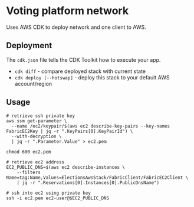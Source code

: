 # Voting platform network

Uses AWS CDK to deploy network and one client to AWS.

[//]: # (TODO: add diagram)

## Deployment

The `cdk.json` file tells the CDK Toolkit how to execute your app.

 * `cdk diff` - compare deployed stack with current state 
 * `cdk deploy [--hotswap]` - deploy this stack to your default AWS account/region

## Usage

```shell
# retrieve ssh private key
aws ssm get-parameter \
  --name /ec2/keypair/$(aws ec2 describe-key-pairs --key-names FabricEC2Key | jq -r ".KeyPairs[0].KeyPairId") \
  --with-decryption \
  | jq -r ".Parameter.Value" > ec2.pem

chmod 600 ec2.pem

# retrieve ec2 address
EC2_PUBLIC_DNS=$(aws ec2 describe-instances \
    --filters Name=tag:Name,Values=ElectionsAwsStack/FabricClient/FabricEC2Client \
    | jq -r ".Reservations[0].Instances[0].PublicDnsName")

# ssh into ec2 using private key
ssh -i ec2.pem ec2-user@$EC2_PUBLIC_DNS
```
